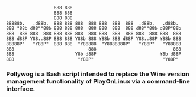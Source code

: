 ```
                  888 888
                  888 888
                  888 888
88888b.   .d88b.  888 888 888  888 888  888  888  .d88b.   .d88b.
888 "88b d88""88b 888 888 888  888 888  888  888 d88""88b d88P"88b
888  888 888  888 888 888 888  888 888  888  888 888  888 888  888
888 d88P Y88..88P 888 888 Y88b 888 Y88b 888 d88P Y88..88P Y88b 888
88888P"   "Y88P"  888 888  "Y88888  "Y8888888P"   "Y88P"   "Y88888
888                            888                             888
888                       Y8b d88P                        Y8b d88P
888                        "Y88P"                          "Y88P"
```

### Pollywog is a Bash script intended to replace the Wine version management functionality of PlayOnLinux via a command-line interface.
